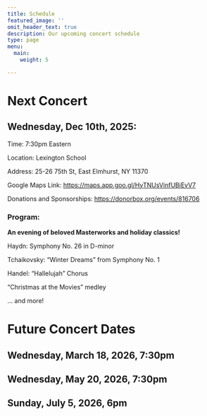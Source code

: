 ```yaml
---
title: Schedule
featured_image: ''
omit_header_text: true
description: Our upcoming concert schedule
type: page
menu:
  main:
    weight: 5

---
```


# Next Concert

## Wednesday, Dec 10th, 2025:

Time: 7:30pm Eastern

Location: Lexington School

Address: 25-26 75th St, East Elmhurst, NY 11370

Google Maps Link: https://maps.app.goo.gl/HyTNUsVinfUBiEvV7

Donations and Sponsorships: https://donorbox.org/events/816706

### Program:

**An evening of beloved Masterworks and holiday classics!**

Haydn: Symphony No. 26 in D-minor

Tchaikovsky: “Winter Dreams” from Symphony No. 1

Handel: “Hallelujah” Chorus

“Christmas at the Movies” medley

... and more!

# Future Concert Dates

## Wednesday, March 18, 2026, 7:30pm

## Wednesday, May 20, 2026, 7:30pm

## Sunday, July 5, 2026, 6pm
